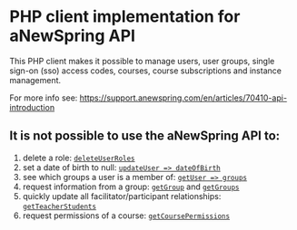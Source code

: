 # PHP client implementation for aNewSpring API

This PHP client makes it possible to manage users, user groups, single sign-on (sso) access codes, courses, course subscriptions and instance management.

For more info see: https://support.anewspring.com/en/articles/70410-api-introduction

## It is not possible to use the aNewSpring API to:

1. delete a role: [`deleteUserRoles`](https://github.com/telartis/anewspring/blob/main/anewspring.php#L668)
2. set a date of birth to null: [`updateUser => dateOfBirth`](https://github.com/telartis/anewspring/blob/main/anewspring.php#L597)
3. see which groups a user is a member of: [`getUser => groups`](https://github.com/telartis/anewspring/blob/main/anewspring.php#L520)
4. request information from a group: [`getGroup`](https://github.com/telartis/anewspring/blob/main/anewspring.php#L709) and [`getGroups`](https://github.com/telartis/anewspring/blob/main/anewspring.php#L722)
5. quickly update all facilitator/participant relationships: [`getTeacherStudents`](https://github.com/telartis/anewspring/blob/main/anewspring.php#L1056)
6. request permissions of a course: [`getCoursePermissions`](https://github.com/telartis/anewspring/blob/main/anewspring.php#L1076)
